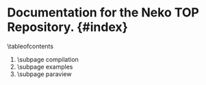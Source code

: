 # Documentation for the Neko TOP Repository. {#index}

\tableofcontents

1. \subpage compilation
2. \subpage examples
3. \subpage paraview

